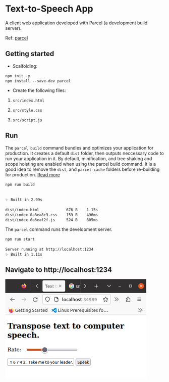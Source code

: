 # Text-to-Speech App

A client web application developed with Parcel (a development build server).

Ref: [parcel](https://parceljs.org/getting-started/webapp/)


## Getting started

* Scalfolding:

```script
npm init -y
npm install --save-dev parcel
```

* Create the following files:

1.  `src/index.html`

2.  `src/style.css`

3.  `src/script.js`

## Run

The `parcel build` command bundles and optimizes your application for production.  It creates a default `dist` folder, then outputs neccessary code to run your application in it.  By default, minification, and tree shaking and scope hoisting are enabled when using the parcel build command. It is a good idea to remove the `dist`, and `parcel-cache` folders before re-building for production.  [Read more](https://parceljs.org/features/production/)


```script
npm run build


✨ Built in 2.99s

dist/index.html            676 B    1.15s
dist/index.0a8ea8c3.css    159 B    496ms
dist/index.6a6eaf2f.js     524 B    805ms
```

The `parcel` command runs the development server.

```script
npm run start

Server running at http://localhost:1234
✨ Built in 1.11s
```

## Navigate to http://localhost:1234

![demo](text-to-speech.png)